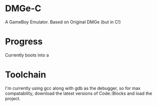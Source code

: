 # DMGe-C
A GameBoy Emulator. Based on Original DMGe (but in C!)

# Progress
Currently boots into a


# Toolchain
I'm currently using gcc along with gdb as the debugger, so for max compatability, download the latest versions of Code::Blocks and load the project.
